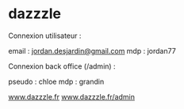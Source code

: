 # dazzzle

Connexion utilisateur : 

email : jordan.desjardin@gmail.com
mdp : jordan77

Connexion back office (/admin) : 

pseudo : chloe
mdp : grandin

www.dazzzle.fr
www.dazzzle.fr/admin

